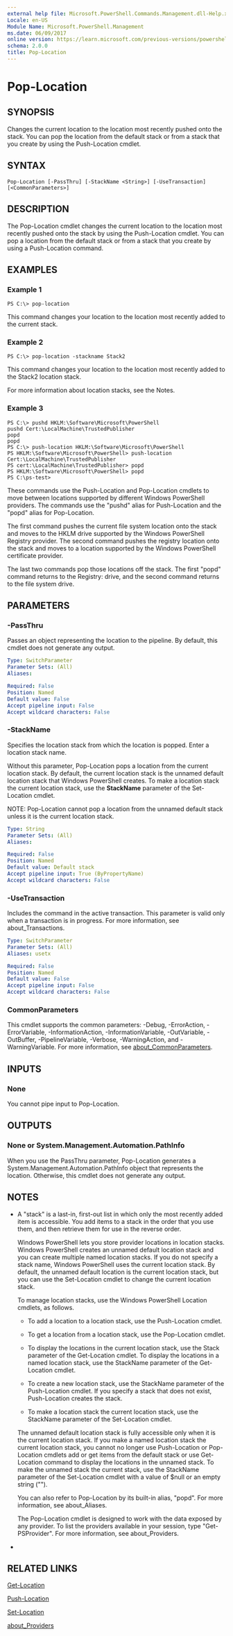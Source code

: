 ```yaml
---
external help file: Microsoft.PowerShell.Commands.Management.dll-Help.xml
Locale: en-US
Module Name: Microsoft.PowerShell.Management
ms.date: 06/09/2017
online version: https://learn.microsoft.com/previous-versions/powershell/module/microsoft.powershell.management/pop-location?view=powershell-3.0&WT.mc_id=ps-gethelp
schema: 2.0.0
title: Pop-Location
---
```


# Pop-Location
## SYNOPSIS
Changes the current location to the location most recently pushed onto the stack.
You can pop the location from the default stack or from a stack that you create by using the Push-Location cmdlet.
## SYNTAX

```
Pop-Location [-PassThru] [-StackName <String>] [-UseTransaction] [<CommonParameters>]
```

## DESCRIPTION
The Pop-Location cmdlet changes the current location to the location most recently pushed onto the stack by using the Push-Location cmdlet.
You can pop a location from the default stack or from a stack that you create by using a Push-Location command.
## EXAMPLES

### Example 1
```
PS C:\> pop-location
```

This command changes your location to the location most recently added to the current stack.
### Example 2
```
PS C:\> pop-location -stackname Stack2
```

This command changes your location to the location most recently added to the Stack2 location stack.

For more information about location stacks, see the Notes.
### Example 3
```
PS C:\> pushd HKLM:\Software\Microsoft\PowerShell
pushd Cert:\LocalMachine\TrustedPublisher
popd
popd
PS C:\> push-location HKLM:\Software\Microsoft\PowerShell
PS HKLM:\Software\Microsoft\PowerShell> push-location Cert:\LocalMachine\TrustedPublisher
PS cert:\LocalMachine\TrustedPublisher> popd
PS HKLM:\Software\Microsoft\PowerShell> popd
PS C:\ps-test>
```

These commands use the Push-Location and Pop-Location cmdlets to move between locations supported by different Windows PowerShell providers.
The commands use the "pushd" alias for Push-Location and the "popd" alias for Pop-Location.

The first command pushes the current file system location onto the stack and moves to the HKLM drive supported by the Windows PowerShell Registry provider.
The second command pushes the registry location onto the stack and moves to a location supported by the Windows PowerShell certificate provider.

The last two commands pop those locations off the stack.
The first "popd" command returns to the Registry: drive, and the second command returns to the file system drive.
## PARAMETERS

### -PassThru
Passes an object representing the location to the pipeline.
By default, this cmdlet does not generate any output.

```yaml
Type: SwitchParameter
Parameter Sets: (All)
Aliases:

Required: False
Position: Named
Default value: False
Accept pipeline input: False
Accept wildcard characters: False
```

### -StackName
Specifies the location stack from which the location is popped.
Enter a location stack name.

Without this parameter, Pop-Location pops a location from the current location stack.
By default, the current location stack is the unnamed default location stack that Windows PowerShell creates.
To make a location stack the current location stack, use the **StackName** parameter of the Set-Location cmdlet.

NOTE: Pop-Location cannot pop a location from the unnamed default stack unless it is the current location stack.

```yaml
Type: String
Parameter Sets: (All)
Aliases:

Required: False
Position: Named
Default value: Default stack
Accept pipeline input: True (ByPropertyName)
Accept wildcard characters: False
```

### -UseTransaction
Includes the command in the active transaction.
This parameter is valid only when a transaction is in progress.
For more information, see about_Transactions.

```yaml
Type: SwitchParameter
Parameter Sets: (All)
Aliases: usetx

Required: False
Position: Named
Default value: False
Accept pipeline input: False
Accept wildcard characters: False
```

### CommonParameters
This cmdlet supports the common parameters: -Debug, -ErrorAction, -ErrorVariable, -InformationAction, -InformationVariable, -OutVariable, -OutBuffer, -PipelineVariable, -Verbose, -WarningAction, and -WarningVariable. For more information, see [about_CommonParameters](https://go.microsoft.com/fwlink/?LinkID=113216).
## INPUTS

### None
You cannot pipe input to Pop-Location.
## OUTPUTS

### None or System.Management.Automation.PathInfo
When you use the PassThru parameter, Pop-Location generates a System.Management.Automation.PathInfo object that represents the location.
Otherwise, this cmdlet does not generate any output.
## NOTES
* A "stack" is a last-in, first-out list in which only the most recently added item is accessible. You add items to a stack in the order that you use them, and then retrieve them for use in the reverse order.

  Windows PowerShell lets you store provider locations in location stacks.
Windows PowerShell creates an unnamed default location stack and you can create multiple named location stacks.
If you do not specify a stack name, Windows PowerShell uses the current location stack.
By default, the unnamed default location is the current location stack, but you can use the Set-Location cmdlet to change the current location stack.

  To manage location stacks, use the Windows PowerShell Location cmdlets, as follows.

  - To add a location to a location stack, use the Push-Location cmdlet.

  - To get a location from a location stack, use the Pop-Location cmdlet.

  - To display the locations in the current location stack, use the Stack parameter of the Get-Location cmdlet.
To display the locations in a named location stack, use the StackName parameter of the Get-Location cmdlet.

  - To create a new location stack, use the StackName parameter of the Push-Location cmdlet.
If you specify a stack that does not exist, Push-Location creates the stack.

  - To make a location stack the current location stack, use the StackName parameter of the Set-Location cmdlet.

  The unnamed default location stack is fully accessible only when it is the current location stack.
If you make a named location stack the current location stack, you cannot no longer use Push-Location or Pop-Location cmdlets add or get items from the default stack or use Get-Location command to display the locations in the unnamed stack.
To make the unnamed stack the current stack, use the StackName parameter of the Set-Location cmdlet with a value of $null or an empty string ("").

  You can also refer to Pop-Location by its built-in alias, "popd".
For more information, see about_Aliases.

  The Pop-Location cmdlet is designed to work with the data exposed by any provider.
To list the providers available in your session, type "Get-PSProvider".
For more information, see about_Providers.

*
## RELATED LINKS

[Get-Location](Get-Location.md)

[Push-Location](Push-Location.md)

[Set-Location](Set-Location.md)

[about_Providers](../Microsoft.PowerShell.Core/About/about_Providers.md)


